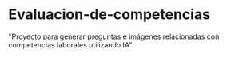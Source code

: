 # Evaluacion-de-competencias
"Proyecto para generar preguntas e imágenes relacionadas con competencias laborales utilizando IA"
